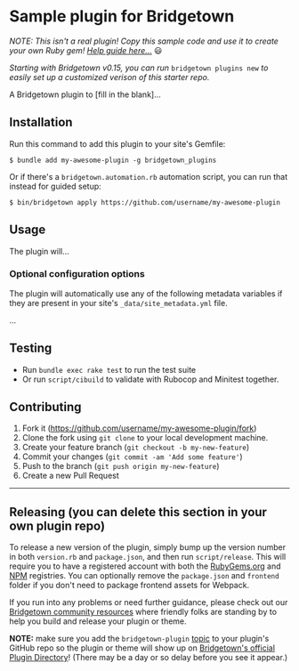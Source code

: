 # Sample plugin for Bridgetown

_NOTE: This isn't a real plugin! Copy this sample code and use it to create your own Ruby gem! [Help guide here…](https://www.bridgetownrb.com/docs/plugins)_ 😃

_Starting with Bridgetown v0.15, you can run_ `bridgetown plugins new` _to easily set up a customized verison of this starter repo._

A Bridgetown plugin to [fill in the blank]…

## Installation

Run this command to add this plugin to your site's Gemfile:

```shell
$ bundle add my-awesome-plugin -g bridgetown_plugins
```

Or if there's a `bridgetown.automation.rb` automation script, you can run that instead for guided setup:

```shell
$ bin/bridgetown apply https://github.com/username/my-awesome-plugin
```

## Usage

The plugin will…

### Optional configuration options

The plugin will automatically use any of the following metadata variables if they are present in your site's `_data/site_metadata.yml` file.

…

## Testing

* Run `bundle exec rake test` to run the test suite
* Or run `script/cibuild` to validate with Rubocop and Minitest together.

## Contributing

1. Fork it (https://github.com/username/my-awesome-plugin/fork)
2. Clone the fork using `git clone` to your local development machine.
3. Create your feature branch (`git checkout -b my-new-feature`)
4. Commit your changes (`git commit -am 'Add some feature'`)
5. Push to the branch (`git push origin my-new-feature`)
6. Create a new Pull Request

----

## Releasing (you can delete this section in your own plugin repo)

To release a new version of the plugin, simply bump up the version number in both `version.rb` and
`package.json`, and then run `script/release`. This will require you to have a registered account
with both the [RubyGems.org](https://rubygems.org) and [NPM](https://www.npmjs.com) registries.
You can optionally remove the `package.json` and `frontend` folder if you don't need to package frontend
assets for Webpack.

If you run into any problems or need further guidance, please check out our [Bridgetown community resources](https://www.bridgetownrb.com/docs/community)
where friendly folks are standing by to help you build and release your plugin or theme.

**NOTE:** make sure you add the `bridgetown-plugin` [topic](https://github.com/topics/bridgetown-plugin) to your
plugin's GitHub repo so the plugin or theme will show up on [Bridgetown's official Plugin Directory](https://www.bridgetownrb.com/plugins)! (There may be a day or so delay before you see it appear.)
